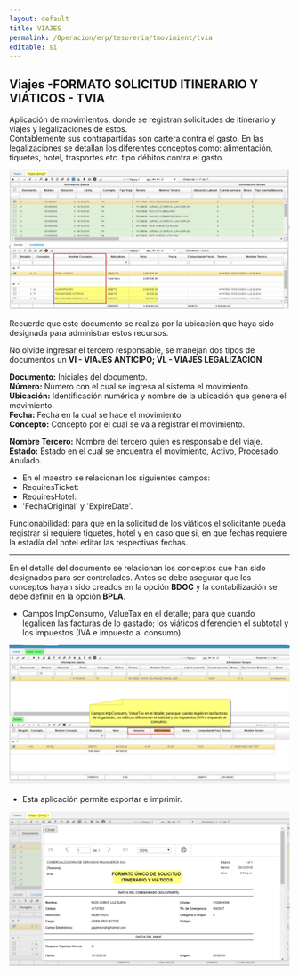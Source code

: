 ```yaml
---
layout: default
title: VIAJES
permalink: /Operacion/erp/tesoreria/tmovimient/tvia
editable: si
---
```


## Viajes -FORMATO SOLICITUD ITINERARIO Y VIÁTICOS - TVIA



Aplicación de movimientos, donde se registran solicitudes de itinerario y viajes y legalizaciones de estos.  
Contablemente sus contrapartidas son cartera contra el gasto. En las legalizaciones se detallan los diferentes conceptos como: alimentación, tiquetes, hotel, trasportes etc. tipo débitos contra el gasto.  


![](tvia1.png)

Recuerde que este documento se realiza por la ubicación que haya sido designada para administrar estos recursos.  

No olvide ingresar el tercero responsable, se manejan dos tipos de documentos un **VI - VIAJES ANTICIPO; VL - VIAJES LEGALIZACION**.

**Documento:** Iniciales del documento.  
**Número:** Número con el cual se ingresa al sistema el movimiento.  
**Ubicación:** Identificación numérica y nombre de la ubicación que genera el movimiento.  
**Fecha:** Fecha en la cual se hace el movimiento.  
**Concepto:** Concepto por el cual se va a registrar el movimiento.  

**Nombre Tercero:** Nombre del tercero quien es responsable del viaje.  
**Estado:** Estado en el cual se encuentra el movimiento, Activo, Procesado, Anulado.  
* En el maestro se relacionan los siguientes campos:
* RequiresTicket:  
* RequiresHotel:  
* 'FechaOriginal' y 'ExpireDate'.  

 Funcionabilidad:  para que en la solicitud de los viáticos el solicitante pueda registrar si requiere tiquetes, hotel y en caso que si, en que fechas requiere la estadía del hotel editar las respectivas fechas.  

******************
En el detalle del documento se relacionan los conceptos que han sido designados para ser controlados. Antes se debe asegurar que los conceptos hayan sido creados en la opción **BDOC** y la contabilización se debe definir en la opción **BPLA**.  
* Campos ImpConsumo, ValueTax en el detalle; para que cuando legalicen las facturas de lo gastado; los viáticos diferencien el subtotal y los impuestos (IVA e impuesto al consumo).  

![](tvia3.png)

* Esta aplicación permite exportar e imprimir.  


![](tvia2.png)













